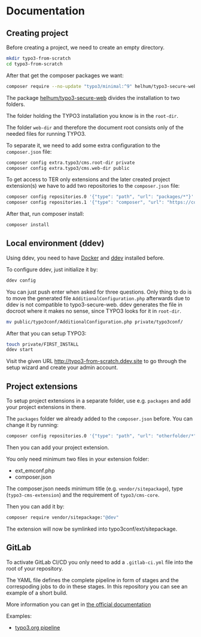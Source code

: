 # Documentation

## Creating project

Before creating a project, we need to create an empty directory.

```bash
mkdir typo3-from-scratch
cd typo3-from-scratch
```

After that get the composer packages we want:

```bash
composer require --no-update "typo3/minimal:^9" helhum/typo3-secure-web typo3-console/composer-auto-commands
```

The package [helhum/typo3-secure-web](https://github.com/helhum/typo3-secure-web) divides the installation to two folders.

The folder holding the TYPO3 installation you know is in the `root-dir`.

The folder `web-dir` and therefore the document root consists only of the needed files for running TYPO3.

To separate it, we need to add some extra configuration to the `composer.json` file:

```bash
composer config extra.typo3/cms.root-dir private
composer config extra.typo3/cms.web-dir public
```

To get access to TER only extensions and the later created project extension(s) we have to add two repositories to the
`composer.json` file:

```bash
composer config repositories.0 '{"type": "path", "url": "packages/*"}'
composer config repositories.1 '{"type": "composer", "url": "https://composer.typo3.org/"}'
```

After that, run composer install:

```bash
composer install
```

## Local environment (ddev)

Using ddev, you need to have [Docker](https://ddev.readthedocs.io/en/stable/users/docker_installation/) and [ddev](https://ddev.readthedocs.io/en/stable/#installation) installed before.

To configure ddev, just initialize it by:

```bash
ddev config
```

You can just push enter when asked for three questions.
Only thing to do is to move the generated file `AdditionalConfiguration.php` afterwards due to ddev is not compatible to typo3-secure-web.
ddev generates the file in docroot where it makes no sense, since TYPO3 looks for it in `root-dir`.

```bash
mv public/typo3conf/AdditionalConfiguration.php private/typo3conf/
```

After that you can setup TYPO3:

```bash
touch private/FIRST_INSTALL
ddev start
```

Visit the given URL http://typo3-from-scratch.ddev.site to go through the setup wizard and create your admin account.

## Project extensions

To setup project extensions in a separate folder, use e.g. `packages` and add your project extensions in there.

The `packages` folder we already added to the `composer.json` before. You can change it by running:

```bash
composer config repositories.0 '{"type": "path", "url": "otherfolder/*"}'
```

Then you can add your project extension.

You only need minimum two files in your extension folder:

* ext_emconf.php
* composer.json

The composer.json needs minimum title (e.g. `vendor/sitepackage`), type (`typo3-cms-extension`) and the requirement of `typo3/cms-core`.

Then you can add it by:

```bash
composer require vendor/sitepackage:"@dev"
```

The extension will now be symlinked into typo3conf/ext/sitepackage.

## GitLab

To activate GitLab CI/CD you only need to add a `.gitlab-ci.yml` file into the root of your repository.

The YAML file defines the complete pipeline in form of stages and the correspoding jobs to do in these stages.
In this repository you can see an example of a short build.

More information you can get in [the official documentation](https://docs.gitlab.com/ce/ci/yaml/)

Examples:

* [typo3.org pipeline](https://git-t3o.typo3.org/t3o/t3olayout/blob/master/Configuration/GitLab/t3o-builds.yml)
